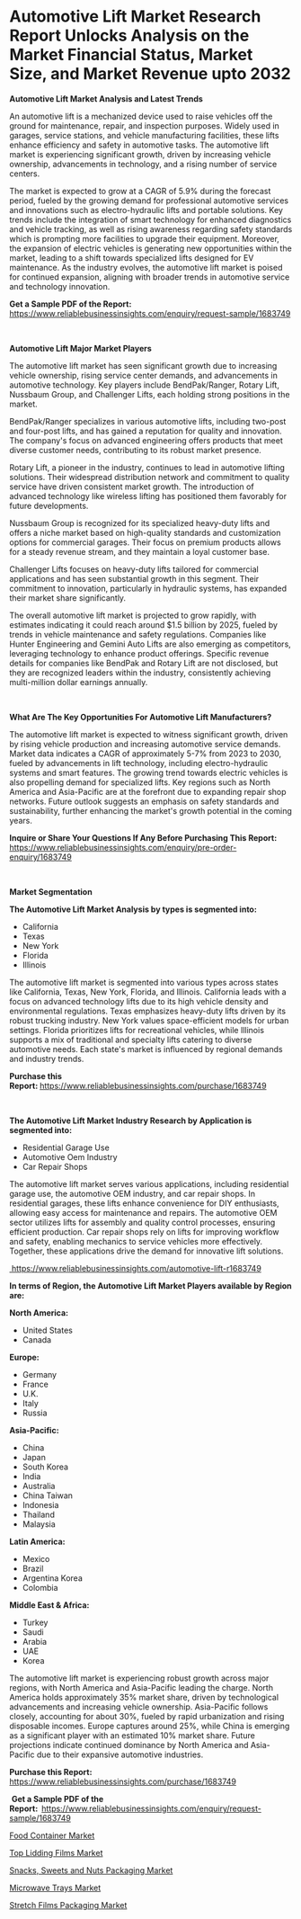 <p><h1>Automotive Lift Market Research Report Unlocks Analysis on the Market Financial Status, Market Size, and Market Revenue upto 2032</h1></p><p><strong>Automotive Lift Market Analysis and Latest Trends</strong></p>
<p><p>An automotive lift is a mechanized device used to raise vehicles off the ground for maintenance, repair, and inspection purposes. Widely used in garages, service stations, and vehicle manufacturing facilities, these lifts enhance efficiency and safety in automotive tasks. The automotive lift market is experiencing significant growth, driven by increasing vehicle ownership, advancements in technology, and a rising number of service centers.</p><p>The market is expected to grow at a CAGR of 5.9% during the forecast period, fueled by the growing demand for professional automotive services and innovations such as electro-hydraulic lifts and portable solutions. Key trends include the integration of smart technology for enhanced diagnostics and vehicle tracking, as well as rising awareness regarding safety standards which is prompting more facilities to upgrade their equipment. Moreover, the expansion of electric vehicles is generating new opportunities within the market, leading to a shift towards specialized lifts designed for EV maintenance. As the industry evolves, the automotive lift market is poised for continued expansion, aligning with broader trends in automotive service and technology innovation.</p></p>
<p><strong>Get a Sample PDF of the Report:&nbsp;</strong> <a href="https://www.reliablebusinessinsights.com/enquiry/request-sample/1683749?utm_campaign=100&utm_medium=2&utm_source=Github&utm_content=ia&utm_term=26032025&utm_id=automotive-lift">https://www.reliablebusinessinsights.com/enquiry/request-sample/1683749</a></p>
<p>&nbsp;</p>
<p><strong>Automotive Lift Major Market Players</strong></p>
<p><p>The automotive lift market has seen significant growth due to increasing vehicle ownership, rising service center demands, and advancements in automotive technology. Key players include BendPak/Ranger, Rotary Lift, Nussbaum Group, and Challenger Lifts, each holding strong positions in the market.</p><p>BendPak/Ranger specializes in various automotive lifts, including two-post and four-post lifts, and has gained a reputation for quality and innovation. The company's focus on advanced engineering offers products that meet diverse customer needs, contributing to its robust market presence.</p><p>Rotary Lift, a pioneer in the industry, continues to lead in automotive lifting solutions. Their widespread distribution network and commitment to quality service have driven consistent market growth. The introduction of advanced technology like wireless lifting has positioned them favorably for future developments.</p><p>Nussbaum Group is recognized for its specialized heavy-duty lifts and offers a niche market based on high-quality standards and customization options for commercial garages. Their focus on premium products allows for a steady revenue stream, and they maintain a loyal customer base.</p><p>Challenger Lifts focuses on heavy-duty lifts tailored for commercial applications and has seen substantial growth in this segment. Their commitment to innovation, particularly in hydraulic systems, has expanded their market share significantly.</p><p>The overall automotive lift market is projected to grow rapidly, with estimates indicating it could reach around $1.5 billion by 2025, fueled by trends in vehicle maintenance and safety regulations. Companies like Hunter Engineering and Gemini Auto Lifts are also emerging as competitors, leveraging technology to enhance product offerings. Specific revenue details for companies like BendPak and Rotary Lift are not disclosed, but they are recognized leaders within the industry, consistently achieving multi-million dollar earnings annually.</p></p>
<p>&nbsp;</p>
<p><strong>What Are The Key Opportunities For Automotive Lift Manufacturers?</strong></p>
<p><p>The automotive lift market is expected to witness significant growth, driven by rising vehicle production and increasing automotive service demands. Market data indicates a CAGR of approximately 5-7% from 2023 to 2030, fueled by advancements in lift technology, including electro-hydraulic systems and smart features. The growing trend towards electric vehicles is also propelling demand for specialized lifts. Key regions such as North America and Asia-Pacific are at the forefront due to expanding repair shop networks. Future outlook suggests an emphasis on safety standards and sustainability, further enhancing the market's growth potential in the coming years.</p></p>
<p><strong>Inquire or Share Your Questions If Any Before Purchasing This Report:</strong> <a href="https://www.reliablebusinessinsights.com/enquiry/pre-order-enquiry/1683749?utm_campaign=100&utm_medium=2&utm_source=Github&utm_content=ia&utm_term=26032025&utm_id=automotive-lift">https://www.reliablebusinessinsights.com/enquiry/pre-order-enquiry/1683749</a></p>
<p>&nbsp;</p>
<p><strong>Market Segmentation</strong></p>
<p><strong>The Automotive Lift Market Analysis by types is segmented into:</strong></p>
<p><ul><li>California</li><li>Texas</li><li>New York</li><li>Florida</li><li>Illinois</li></ul></p>
<p><p>The automotive lift market is segmented into various types across states like California, Texas, New York, Florida, and Illinois. California leads with a focus on advanced technology lifts due to its high vehicle density and environmental regulations. Texas emphasizes heavy-duty lifts driven by its robust trucking industry. New York values space-efficient models for urban settings. Florida prioritizes lifts for recreational vehicles, while Illinois supports a mix of traditional and specialty lifts catering to diverse automotive needs. Each state's market is influenced by regional demands and industry trends.</p></p>
<p><strong>Purchase this Report:&nbsp;</strong><a href="https://www.reliablebusinessinsights.com/purchase/1683749?utm_campaign=100&utm_medium=2&utm_source=Github&utm_content=ia&utm_term=26032025&utm_id=automotive-lift">https://www.reliablebusinessinsights.com/purchase/1683749</a></p>
<p>&nbsp;</p>
<p><strong>The Automotive Lift Market Industry Research by Application is segmented into:</strong></p>
<p><ul><li>Residential Garage Use</li><li>Automotive Oem Industry</li><li>Car Repair Shops</li></ul></p>
<p><p>The automotive lift market serves various applications, including residential garage use, the automotive OEM industry, and car repair shops. In residential garages, these lifts enhance convenience for DIY enthusiasts, allowing easy access for maintenance and repairs. The automotive OEM sector utilizes lifts for assembly and quality control processes, ensuring efficient production. Car repair shops rely on lifts for improving workflow and safety, enabling mechanics to service vehicles more effectively. Together, these applications drive the demand for innovative lift solutions.</p></p>
<p><a href="https://www.reliablebusinessinsights.com/automotive-lift-r1683749?utm_campaign=100&utm_medium=2&utm_source=Github&utm_content=ia&utm_term=26032025&utm_id=automotive-lift">&nbsp;https://www.reliablebusinessinsights.com/automotive-lift-r1683749</a></p>
<p><strong>In terms of Region, the Automotive Lift Market Players available by Region are:</strong></p>
<p>
    <p> <strong> North America: </strong>
        <ul>
            <li>United States</li>
            <li>Canada</li>
        </ul>
        </p> 
    <p> <strong> Europe: </strong>
        <ul>
            <li>Germany</li>
            <li>France</li>
            <li>U.K.</li>
            <li>Italy</li>
            <li>Russia</li>
        </ul>
        </p> 
    <p> <strong> Asia-Pacific: </strong>
        <ul>
            <li>China</li>
            <li>Japan</li>
            <li>South Korea</li>
            <li>India</li>
            <li>Australia</li>
            <li>China Taiwan</li>
            <li>Indonesia</li>
            <li>Thailand</li>
            <li>Malaysia</li>
        </ul>
        </p> 
    <p> <strong> Latin America: </strong>
        <ul>
            <li>Mexico</li>
            <li>Brazil</li>
            <li>Argentina Korea</li>
            <li>Colombia</li>
        </ul>
        </p> 
    <p> <strong> Middle East & Africa: </strong>
        <ul>
            <li>Turkey</li>
            <li>Saudi</li>
            <li>Arabia</li>
            <li>UAE</li>
            <li>Korea</li>
        </ul>
    </p>
    </p>
<p><p>The automotive lift market is experiencing robust growth across major regions, with North America and Asia-Pacific leading the charge. North America holds approximately 35% market share, driven by technological advancements and increasing vehicle ownership. Asia-Pacific follows closely, accounting for about 30%, fueled by rapid urbanization and rising disposable incomes. Europe captures around 25%, while China is emerging as a significant player with an estimated 10% market share. Future projections indicate continued dominance by North America and Asia-Pacific due to their expansive automotive industries.</p></p>
<p><strong>Purchase this Report: </strong><a href="https://www.reliablebusinessinsights.com/purchase/1683749?utm_campaign=100&utm_medium=2&utm_source=Github&utm_content=ia&utm_term=26032025&utm_id=automotive-lift">https://www.reliablebusinessinsights.com/purchase/1683749</a></p>
<p>&nbsp;<strong>Get a Sample PDF of the Report:&nbsp;&nbsp;</strong><a href="https://www.reliablebusinessinsights.com/enquiry/request-sample/1683749?utm_campaign=100&utm_medium=2&utm_source=Github&utm_content=ia&utm_term=26032025&utm_id=automotive-lift">https://www.reliablebusinessinsights.com/enquiry/request-sample/1683749</a></p>
<p><strong></strong></p>
<p><p><a href="https://github.com/buseknoden2b/Market-Research-Report-List-1/blob/main/food-container-market.md?utm_campaign=100&utm_medium=2&utm_source=Github&utm_content=ia&utm_term=26032025&utm_id=automotive-lift">Food Container Market</a></p><p><a href="https://github.com/shimweummul/Market-Research-Report-List-1/blob/main/top-lidding-films-market.md?utm_campaign=100&utm_medium=2&utm_source=Github&utm_content=ia&utm_term=26032025&utm_id=automotive-lift">Top Lidding Films Market</a></p><p><a href="https://github.com/snaikraso/Market-Research-Report-List-1/blob/main/snacks-sweets-and-nuts-packaging-market.md?utm_campaign=100&utm_medium=2&utm_source=Github&utm_content=ia&utm_term=26032025&utm_id=automotive-lift">Snacks, Sweets and Nuts Packaging Market</a></p><p><a href="https://github.com/bauldlimle6h/Market-Research-Report-List-1/blob/main/microwave-trays-market.md?utm_campaign=100&utm_medium=2&utm_source=Github&utm_content=ia&utm_term=26032025&utm_id=automotive-lift">Microwave Trays Market</a></p><p><a href="https://github.com/sternymkere4/Market-Research-Report-List-1/blob/main/stretch-films-packaging-market.md?utm_campaign=100&utm_medium=2&utm_source=Github&utm_content=ia&utm_term=26032025&utm_id=automotive-lift">Stretch Films Packaging Market</a></p></p>